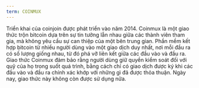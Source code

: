 ```yaml
---
term: COINMUX
---
```


Triển khai của coinjoin được phát triển vào năm 2014. Coinmux là một giao thức trộn bitcoin dựa trên sự tin tưởng lẫn nhau giữa các thành viên tham gia, mà không yêu cầu sự can thiệp của một bên trung gian. Phần mềm kết hợp bitcoin từ nhiều người dùng vào một giao dịch duy nhất, nơi mỗi đầu ra có số lượng giống nhau, từ đó phá vỡ liên kết giữa các đầu vào và đầu ra. Giao thức Coinmux đảm bảo rằng người dùng giữ quyền kiểm soát đối với quỹ của họ trong suốt quá trình, bằng cách chỉ có giao dịch được ký khi các đầu vào và đầu ra chính xác khớp với những gì đã được thỏa thuận. Ngày nay, giao thức này không còn được sử dụng nữa.